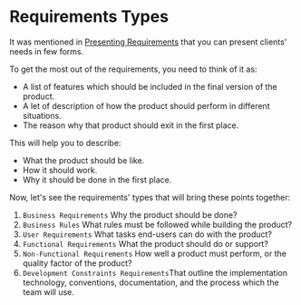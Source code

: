 # Requirements Types
It was mentioned in [Presenting Requirements](https://github.com/SG-Eddin/Technical-Documentation-Best-Practices/blob/main/Requirements/Requirements-Overview.md#presenting-requirements) that you can present clients' needs in few forms. 

To get the most out of the requirements, you need to think of it as:
- A list of features which should be included in the final version of the product.
- A let of description of how the product should perform in different situations.
- The reason why that product should exit in the first place.

This will help you to describe:
- What the product should be like.
- How it should work.
- Why it should be done in the first place.

Now, let's see the requirements' types that will bring these points together:

1. ```Business Requirements``` Why the product should be done?
2. ```Business Rules``` What rules must be followed while building the product?
3. ```User Requirements``` What tasks end-users can do with the product?
4. ```Functional Requirements``` What the product should do or support?
5. ```Non-Functional Requirements``` How well a product must perform, or the quality factor of the product?
6. ```Development Constraints Requirements```That outline the implementation technology, conventions, documentation, and the process which the team will use.



